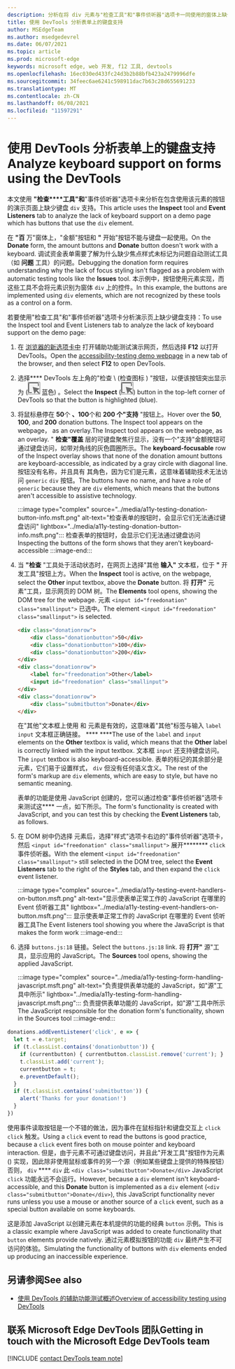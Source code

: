 ```yaml
---
description: 分析在将 div 元素与"检查工具"和"事件侦听器"选项卡一同使用的窗体上缺少键盘支持。
title: 使用 DevTools 分析表单上的键盘支持
author: MSEdgeTeam
ms.author: msedgedevrel
ms.date: 06/07/2021
ms.topic: article
ms.prod: microsoft-edge
keywords: microsoft edge, web 开发, f12 工具, devtools
ms.openlocfilehash: 16ec030ed433fc24d3b2b88bfb423a2479996dfe
ms.sourcegitcommit: 34feec6ae6241c598911dac7b63c28d655691233
ms.translationtype: MT
ms.contentlocale: zh-CN
ms.lasthandoff: 06/08/2021
ms.locfileid: "11597291"
---
```

# <a name="analyze-keyboard-support-on-forms-using-the-devtools"></a><span data-ttu-id="91c8a-104">使用 DevTools 分析表单上的键盘支持</span><span class="sxs-lookup"><span data-stu-id="91c8a-104">Analyze keyboard support on forms using the DevTools</span></span>

<span data-ttu-id="91c8a-105">本文使用 **"检查\*\*\*\*工具"和**"事件侦听器"选项卡来分析在包含使用该元素的按钮的演示页面上缺少键盘 `div` 支持。</span><span class="sxs-lookup"><span data-stu-id="91c8a-105">This article uses the **Inspect** tool and **Event Listeners** tab to analyze the lack of keyboard support on a demo page which has buttons that use the `div` element.</span></span>

<span data-ttu-id="91c8a-106">在 **"百** 万"窗体上，"金额"按钮和 **"** 开始"按钮不能与键盘一起使用。</span><span class="sxs-lookup"><span data-stu-id="91c8a-106">On the **Donate** form, the amount buttons and **Donate** button doesn't work with a keyboard.</span></span>  <span data-ttu-id="91c8a-107">调试资金表单需要了解为什么缺少焦点样式未标记为问题自动测试工具（如 **问题** 工具）的问题。</span><span class="sxs-lookup"><span data-stu-id="91c8a-107">Debugging the donation form requires understanding why the lack of focus styling isn't flagged as a problem with automatic testing tools like the **Issues** tool.</span></span>  <span data-ttu-id="91c8a-108">本示例中，按钮使用元素实现，而这些工具不会将元素识别为窗体 `div` 上的控件。</span><span class="sxs-lookup"><span data-stu-id="91c8a-108">In this example, the buttons are implemented using `div` elements, which are not recognized by these tools as a control on a form.</span></span>

<span data-ttu-id="91c8a-109">若要使用"检查工具"和"事件侦听器"选项卡分析演示页上缺少键盘支持：</span><span class="sxs-lookup"><span data-stu-id="91c8a-109">To use the Inspect tool and Event Listeners tab to analyze the lack of keyboard support on the demo page:</span></span>

<!-- 1. Inspect tool: Accessibility section: keyboard-focusable row -->

1.  <span data-ttu-id="91c8a-110">在 [浏览器的新选项卡中][DevToolsA11yErrorsDemopage] 打开辅助功能测试演示网页，然后选择 **F12** 以打开 DevTools。</span><span class="sxs-lookup"><span data-stu-id="91c8a-110">Open the [accessibility-testing demo webpage][DevToolsA11yErrorsDemopage] in a new tab of the browser, and then select **F12** to open DevTools.</span></span>
    
1.  <span data-ttu-id="91c8a-111">选择\*\*\*\* DevTools 左上角的"检查 \ (检查图标 \) "按钮，以便该按钮突出显示为 (![ ](../media/inspect-icon.msft.png) 蓝色) 。</span><span class="sxs-lookup"><span data-stu-id="91c8a-111">Select the **Inspect** \(![Inspect icon](../media/inspect-icon.msft.png)\) button in the top-left corner of DevTools so that the button is highlighted (blue).</span></span>

1.  <span data-ttu-id="91c8a-112">将鼠标悬停在 **50**个 **、100**个和 **200 个"支持** "按钮上。</span><span class="sxs-lookup"><span data-stu-id="91c8a-112">Hover over the **50**, **100**, and **200** donation buttons.</span></span>  <span data-ttu-id="91c8a-113">The Inspect tool appears on the webpage， as an overlay.</span><span class="sxs-lookup"><span data-stu-id="91c8a-113">The Inspect tool appears on the webpage, as an overlay.</span></span>  <span data-ttu-id="91c8a-114">" **检查"覆盖** 层的可键盘聚焦行显示，没有一个"支持"金额按钮可通过键盘访问，如带对角线的灰色圆圈所示。</span><span class="sxs-lookup"><span data-stu-id="91c8a-114">The **keyboard-focusable** row of the Inspect overlay shows that none of the donation amount buttons are keyboard-accessible, as indicated by a gray circle with diagonal line.</span></span>  <span data-ttu-id="91c8a-115">按钮没有名称，并且具有 其角色，因为它们是元素，这意味着辅助技术无法访问 `generic` `div` 按钮。</span><span class="sxs-lookup"><span data-stu-id="91c8a-115">The buttons have no name, and have a role of `generic` because they are `div` elements, which means that the buttons aren't accessible to assistive technology.</span></span>

    :::image type="complex" source="../media/a11y-testing-donation-button-info.msft.png" alt-text="检查表单的按钮时，会显示它们无法通过键盘访问" lightbox="../media/a11y-testing-donation-button-info.msft.png":::
        <span data-ttu-id="91c8a-117">检查表单的按钮时，会显示它们无法通过键盘访问</span><span class="sxs-lookup"><span data-stu-id="91c8a-117">Inspecting the buttons of the form shows that they aren't keyboard-accessible</span></span>
    :::image-end:::
    
1.  <span data-ttu-id="91c8a-118">当 **"检查** "工具处于活动状态时，在网页上选择"其他 **输入"** 文本框，位于 **"** 开发工具"按钮上方。</span><span class="sxs-lookup"><span data-stu-id="91c8a-118">When the **Inspect** tool is active, on the webpage, select the **Other** input textbox, above the **Donate** button.</span></span>  <span data-ttu-id="91c8a-119">将 **打开"** 元素"工具，显示网页的 DOM 树。</span><span class="sxs-lookup"><span data-stu-id="91c8a-119">The **Elements** tool opens, showing the DOM tree for the webpage.</span></span>  <span data-ttu-id="91c8a-120">元素 `<input id="freedonation" class="smallinput">` 已选中。</span><span class="sxs-lookup"><span data-stu-id="91c8a-120">The element `<input id="freedonation" class="smallinput">` is selected.</span></span>

    ```html
    <div class="donationrow">
        <div class="donationbutton">50</div>
        <div class="donationbutton">100</div>
        <div class="donationbutton">200</div>
    </div>
    <div class="donationrow">
        <label for="freedonation">Other</label>
        <input id="freedonation" class="smallinput">
    </div>
    <div class="donationrow">
        <div class="submitbutton">Donate</div>
    </div>
    ```

    <span data-ttu-id="91c8a-121">在"其他"文本框上使用 和 元素是有效的，这意味着"其他"标签与输入 `label` `input` 文本框正确链接。 \*\*\*\* \*\*\*\*</span><span class="sxs-lookup"><span data-stu-id="91c8a-121">The use of the `label` and `input` elements on the **Other** textbox is valid, which means that the **Other** label is correctly linked with the input textbox.</span></span>  <span data-ttu-id="91c8a-122">文本框 `input` 还支持键盘访问。</span><span class="sxs-lookup"><span data-stu-id="91c8a-122">The `input` textbox is also keyboard-accessible.</span></span>  <span data-ttu-id="91c8a-123">表单的标记的其余部分是元素，它们易于设置样式， `div` 但没有任何语义含义。</span><span class="sxs-lookup"><span data-stu-id="91c8a-123">The rest of the form's markup are `div` elements, which are easy to style, but have no semantic meaning.</span></span>

    <!-- 2. Elements tool: Event Listeners tab -->

    <span data-ttu-id="91c8a-124">表单的功能是使用 JavaScript 创建的，您可以通过检查"事件侦听器"选项卡来测试这\*\*\*\* 一点，如下所示。</span><span class="sxs-lookup"><span data-stu-id="91c8a-124">The form's functionality is created with JavaScript, and you can test this by checking the **Event Listeners** tab, as follows.</span></span>

1.  <span data-ttu-id="91c8a-125">在 DOM 树中仍选择 元素后，选择"样式"选项卡右边的"事件侦听器"选项卡，然后 `<input id="freedonation" class="smallinput">` 展开\*\*\*\*\*\*\*\* `click` 事件侦听器。</span><span class="sxs-lookup"><span data-stu-id="91c8a-125">With the element `<input id="freedonation" class="smallinput">` still selected in the DOM tree, select the **Event Listeners** tab to the right of the **Styles** tab, and then expand the `click` event listener.</span></span>

    :::image type="complex" source="../media/a11y-testing-event-handlers-on-button.msft.png" alt-text="显示使表单正常工作的 JavaScript 在哪里的 Event 侦听器工具" lightbox="../media/a11y-testing-event-handlers-on-button.msft.png":::
        <span data-ttu-id="91c8a-127">显示使表单正常工作的 JavaScript 在哪里的 Event 侦听器工具</span><span class="sxs-lookup"><span data-stu-id="91c8a-127">The Event listeners tool showing you where the JavaScript is that makes the form work</span></span>
    :::image-end:::

1.  <span data-ttu-id="91c8a-128">选择 `buttons.js:18` 链接。</span><span class="sxs-lookup"><span data-stu-id="91c8a-128">Select the `buttons.js:18` link.</span></span>  <span data-ttu-id="91c8a-129">将 **打开"** 源"工具，显示应用的 JavaScript。</span><span class="sxs-lookup"><span data-stu-id="91c8a-129">The **Sources** tool opens, showing the applied JavaScript.</span></span>

    :::image type="complex" source="../media/a11y-testing-form-handling-javascript.msft.png" alt-text="负责提供表单功能的 JavaScript，如"源"工具中所示" lightbox="../media/a11y-testing-form-handling-javascript.msft.png":::
        <span data-ttu-id="91c8a-131">负责提供表单功能的 JavaScript，如"源"工具中所示</span><span class="sxs-lookup"><span data-stu-id="91c8a-131">The JavaScript responsible for the donation form's functionality, shown in the Sources tool</span></span>
    :::image-end:::

```javascript
donations.addEventListener('click', e => {
  let t = e.target;
  if (t.classList.contains('donationbutton')) {
    if (currentbutton) { currentbutton.classList.remove('current'); }
    t.classList.add('current');
    currentbutton = t;
    e.preventDefault();
  }
  if (t.classList.contains('submitbutton')) {
    alert('Thanks for your donation!')
  } 
})
```

<span data-ttu-id="91c8a-132">使用事件读取按钮是一个不错的做法，因为事件在鼠标指针和键盘交互上 `click` `click` 触发。</span><span class="sxs-lookup"><span data-stu-id="91c8a-132">Using a `click` event to read the buttons is good practice, because a `click` event fires both on mouse pointer and keyboard interaction.</span></span>  <span data-ttu-id="91c8a-133">但是，由于元素不可通过键盘访问，并且此"开发工具"按钮作为元素 () 实现，因此除非使用鼠标或事件的另一个源（例如某些键盘上提供的特殊按钮）否则， `div` \*\*\*\* `div` 此 `<div class="submitbutton">Donate</div>` JavaScript `click` 功能永远不会运行。</span><span class="sxs-lookup"><span data-stu-id="91c8a-133">However, because a `div` element isn't keyboard-accessible, and this **Donate** button is implemented as a `div` element (`<div class="submitbutton">Donate</div>`), this JavaScript functionality never runs unless you use a mouse or another source of a `click` event, such as a special button available on some keyboards.</span></span>

<span data-ttu-id="91c8a-134">这是添加 JavaScript 以创建元素在本机提供的功能的经典 `button` 示例。</span><span class="sxs-lookup"><span data-stu-id="91c8a-134">This is a classic example where JavaScript was added to create functionality that `button` elements provide natively.</span></span>  <span data-ttu-id="91c8a-135">通过元素模拟按钮的功能 `div` 最终产生不可访问的体验。</span><span class="sxs-lookup"><span data-stu-id="91c8a-135">Simulating the functionality of buttons with `div` elements ended up producing an inaccessible experience.</span></span>


## <a name="see-also"></a><span data-ttu-id="91c8a-136">另请参阅</span><span class="sxs-lookup"><span data-stu-id="91c8a-136">See also</span></span>

*  [<span data-ttu-id="91c8a-137">使用 DevTools 的辅助功能测试概述</span><span class="sxs-lookup"><span data-stu-id="91c8a-137">Overview of accessibility testing using DevTools</span></span>](accessibility-testing-in-devtools.md)


## <a name="getting-in-touch-with-the-microsoft-edge-devtools-team"></a><span data-ttu-id="91c8a-138">联系 Microsoft Edge DevTools 团队</span><span class="sxs-lookup"><span data-stu-id="91c8a-138">Getting in touch with the Microsoft Edge DevTools team</span></span>  

[!INCLUDE [contact DevTools team note](../includes/contact-devtools-team-note.md)]  


<!-- links -->
[DevToolsA11yErrorsDemopage]: https://microsoftedge.github.io/DevToolsSamples/a11y-testing/page-with-errors.html "辅助功能测试演示网页|GitHub"
